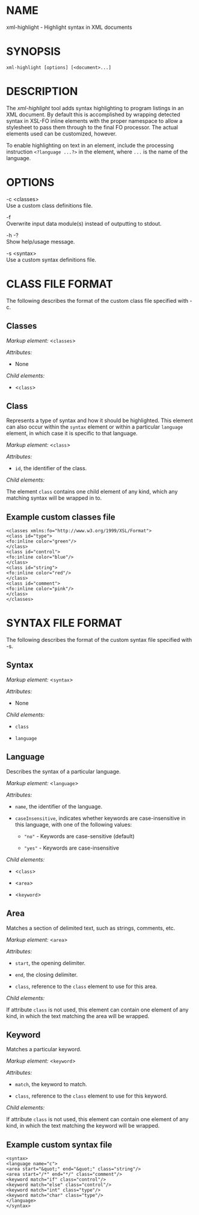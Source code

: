 NAME
====

xml-highlight - Highlight syntax in XML documents

SYNOPSIS
========

    xml-highlight [options] [<document>...]

DESCRIPTION
===========

The *xml-highlight* tool adds syntax highlighting to program listings in an XML document. By default this is accomplished by wrapping detected syntax in XSL-FO inline elements with the proper namespace to allow a stylesheet to pass them through to the final FO processor. The actual elements used can be customized, however.

To enable highlighting on text in an element, include the processing instruction `<?language ...?>` in the element, where `...` is the name of the language.

OPTIONS
=======

-c &lt;classes&gt;  
Use a custom class definitions file.

-f  
Overwrite input data module(s) instead of outputting to stdout.

-h -?  
Show help/usage message.

-s &lt;syntax&gt;  
Use a custom syntax definitions file.

CLASS FILE FORMAT
=================

The following describes the format of the custom class file specified with -c.

Classes
-------

*Markup element:* &lt;`classes`&gt;

*Attributes:*

-   None

*Child elements:*

-   &lt;`class`&gt;

Class
-----

Represents a type of syntax and how it should be highlighted. This element can also occur within the `syntax` element or within a particular `language` element, in which case it is specific to that language.

*Markup element:* &lt;`class`&gt;

*Attributes:*

-   `id`, the identifier of the class.

*Child elements:*

The element `class` contains one child element of any kind, which any matching syntax will be wrapped in to.

Example custom classes file
---------------------------

    <classes xmlns:fo="http://www.w3.org/1999/XSL/Format">
    <class id="type">
    <fo:inline color="green"/>
    </class>
    <class id="control">
    <fo:inline color="blue"/>
    </class>
    <class id="string">
    <fo:inline color="red"/>
    </class>
    <class id="comment">
    <fo:inline color="pink"/>
    </class>
    </classes>

SYNTAX FILE FORMAT
==================

The following describes the format of the custom syntax file specified with -s.

Syntax
------

*Markup element:* &lt;`syntax`&gt;

*Attributes:*

-   None

*Child elements:*

-   `class`

-   `language`

Language
--------

Describes the syntax of a particular language.

*Markup element:* &lt;`language`&gt;

*Attributes:*

-   `name`, the identifier of the language.

-   `caseInsensitive`, indicates whether keywords are case-insensitive in this language, with one of the following values:

    -   `"no"` - Keywords are case-sensitive (default)

    -   `"yes"` - Keywords are case-insensitive

*Child elements:*

-   &lt;`class`&gt;

-   &lt;`area`&gt;

-   &lt;`keyword`&gt;

Area
----

Matches a section of delimited text, such as strings, comments, etc.

*Markup element:* &lt;`area`&gt;

*Attributes:*

-   `start`, the opening delimiter.

-   `end`, the closing delimiter.

-   `class`, reference to the `class` element to use for this area.

*Child elements:*

If attribute `class` is not used, this element can contain one element of any kind, in which the text matching the area will be wrapped.

Keyword
-------

Matches a particular keyword.

*Markup element:* &lt;`keyword`&gt;

*Attributes:*

-   `match`, the keyword to match.

-   `class`, reference to the `class` element to use for this keyword.

*Child elements:*

If attribute `class` is not used, this element can contain one element of any kind, in which the text matching the keyword will be wrapped.

Example custom syntax file
--------------------------

    <syntax>
    <language name="c">
    <area start="&quot;" end="&quot;" class="string"/>
    <area start="/*" end="*/" class="comment"/>
    <keyword match="if" class="control"/>
    <keyword match="else" class="control"/>
    <keyword match="int" class="type"/>
    <keyword match="char" class="type"/>
    </language>
    </syntax>
